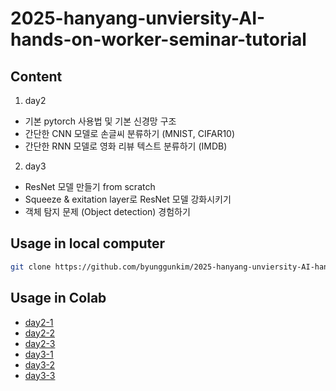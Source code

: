 # 2025-hanyang-unviersity-AI-hands-on-worker-seminar-tutorial

## Content
1. day2

- 기본 pytorch 사용법 및 기본 신경망 구조
- 간단한 CNN 모델로 손글씨 분류하기 (MNIST, CIFAR10)
- 간단한 RNN 모델로 영화 리뷰 텍스트 분류하기 (IMDB)

2. day3

- ResNet 모델 만들기 from scratch
- Squeeze & exitation layer로 ResNet 모델 강화시키기
- 객체 탐지 문제 (Object detection) 경험하기

## Usage in local computer

```bash
git clone https://github.com/byunggunkim/2025-hanyang-unviersity-AI-hands-on-worker-seminar-tutorial.git
```

## Usage in Colab 


- [day2-1](https://colab.research.google.com/drive/1gTs3GO-DnoCk1g6dhwxGhJ_XVvKUueeD?usp=sharing)
- [day2-2](https://colab.research.google.com/drive/11B87c6LLp_KPjGkWMMLi_lZGji5YImeC?usp=sharing)
- [day2-3](https://colab.research.google.com/drive/19W-Vfy1uDNmiIyZ-N-yqQsBqZd35wBnT?usp=sharing)
- [day3-1](https://colab.research.google.com/drive/1wEXIHYFzKfK3RzJfichMjnVb5ExNRMk6?usp=sharing)
- [day3-2](https://colab.research.google.com/drive/1pcZlVAnKyrau_4LLxaqffCc47t6yPVgy?usp=sharing)
- [day3-3](https://colab.research.google.com/drive/14KGfsUZduEOvAR_G8xKA_zYu04mRuGZ0?usp=sharing)